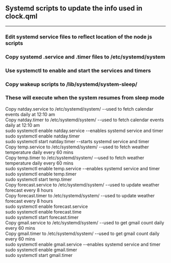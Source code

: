 ## Systemd scripts to update the info used in clock.qml
_________
### Edit systemd service files to reflect location of the node js scripts
### Copy systemd .service and .timer files to /etc/systemd/system </br>
 ### Use systemctl to enable and start the services and timers
### Copy wakeup scripts to  /lib/systemd/system-sleep/ </br>
 ### These will execute when the system resumes from sleep mode </br>
 
Copy natday.service to /etc/systemd/system/       --used to fetch calendar events daily at 12:10 am </br>
Copy natday.timer to /etc/systemd/system/         --used to fetch calendar events daily at 12:10 am </br>
  sudo systemctl enable natday.service   --enables systemd service and timer </br>
  sudo systemctl enable natday.timer </br>
  sudo systemctl start natday.timer      --starts systemd service and timer </br>
Copy temp.service to /etc/systemd/system/        --used to fetch weather temperature daily every 60 mins </br>
Copy temp.timer to /etc/systemd/system/          --used to fetch weather temperature daily every 60 mins </br>
 sudo systemctl enable temp.service    --enables systemd service and timer </br>
 sudo systemctl enable temp.timer </br>
 sudo systemctl start temp.timer </br>
Copy forecast.service to /etc/systemd/system/     --used to update weather forecast every 8 hours </br>
Copy forecast.timer to /etc/systemd/system/       --used to update weather forecast every 8 hours </br>
 sudo systemctl enable forecast.service </br>
 sudo systemctl enable forecast.time </br>
 sudo systemctl start forecast.timer </br>
Copy gmail.service to /etc/systemd/system/      --used to get gmail count daily every 60 mins </br>
Copy gmail.timer to /etc/systemd/system/        --used to get gmail count daily every 60 mins </br>
 sudo systemctl enable gmail.service    --enables systemd service and timer </br>
 sudo systemctl enable gmail.timer </br>
 sudo systemctl start gmail.timer </br>
  
  
